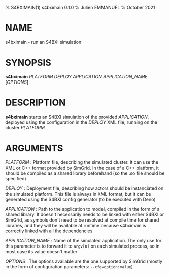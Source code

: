 % S4BXIMAIN(1) s4bximain 0.1.0
% Julien EMMANUEL
% October 2021

# NAME

s4bximain - run an S4BXI simulation

# SYNOPSIS

**s4bximain** *PLATFORM* *DEPLOY* *APPLICATION* *APPLICATION_NAME* [*OPTIONS*]

# DESCRIPTION

**s4bximain** starts an S4BXI simulation of the provided *APPLICATION*, deployed using the configuration in the *DEPLOY* XML file, running on the cluster *PLATFORM*

# ARGUMENTS

*PLATFORM*
:   Platform file, describing the simulated cluster. It can use the XML or C++ format provided by SimGrid. In the case of a C++ platform, it should be compiled as a shared library beforehand (so the .so file should be specified)

*DEPLOY*
:   Deployment file, describing how actors should be instanciated on the simulated platform. This file is always in XML format, but it can be generated using the S4BXI config generator (to be executed with Deno)

*APPLICATION*
:   Path to the application to model, compiled in the form of a shared library. It doesn't necessarily needs to be linked with either S4BXI or SimGrid, as symbols don't need to be resolved at compile time for shared libraries, and they will be available at runtime because s4bximain is correctly linked with all the dependencies

*APPLICATION_NAME*
:   Name of the simulated application. The only use for this parameter is to forward it to `argv[0]` on each simulated process, so in most case its value doesn't matter

*OPTIONS*
:   The options available are the one supported by SimGrid (mostly in the form of configuration parameters: `--cfg=option:value`)